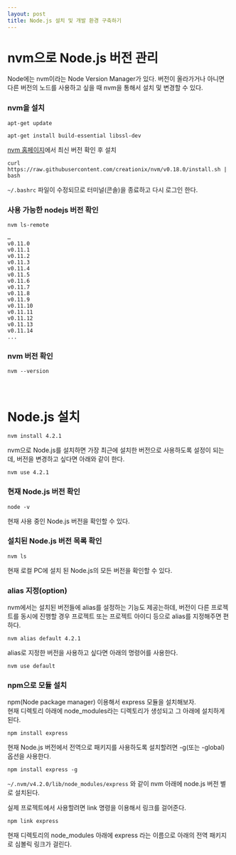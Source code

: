 ```yaml
---
layout: post
title: Node.js 설치 및 개발 환경 구축하기
---
```


# nvm으로 Node.js 버전 관리

Node에는 nvm이라는 Node Version Manager가 있다. 버전이 올라가거나 아니면 다른 버전의 노드를 사용하고 싶을 때 nvm을 통해서 설치 및 변경할 수 있다. 

### nvm을 설치

`apt-get update` 

`apt-get install build-essential libssl-dev`

[nvm 홈페이지](https://github.com/creationix/nvm)에서 최신 버전 확인 후 설치 <br>

`curl https://raw.githubusercontent.com/creationix/nvm/v0.18.0/install.sh | bash`

`~/.bashrc` 파일이 수정되므로 터미널(콘솔)을 종료하고 다시 로그인 한다.
 
 
### 사용 가능한 nodejs 버전 확인

`nvm ls-remote` <br>
 
```
…
v0.11.0
v0.11.1
v0.11.2
v0.11.3
v0.11.4
v0.11.5
v0.11.6
v0.11.7
v0.11.8
v0.11.9
v0.11.10
v0.11.11
v0.11.12
v0.11.13
v0.11.14
...
```

### nvm 버전 확인

`nvm --version` <br><br><br>


# Node.js 설치

`nvm install 4.2.1` <br>

nvm으로 Node.js를 설치하면 가장 최근에 설치한 버전으로 사용하도록 설정이 되는데, 버전을 변경하고 싶다면 아래와 같이 한다.

`nvm use 4.2.1`


### 현재 Node.js 버전 확인

`node -v`

현재 사용 중인 Node.js 버전을 확인할 수 있다.


### 설치된 Node.js 버전 목록 확인

`nvm ls`

 현재 로컬 PC에 설치 된 Node.js의 모든 버전을 확인할 수 있다.
 
 
### alias 지정(option)

nvm에서는 설치된 버전들에 alias를 설정하는 기능도 제공는하데, 버전이 다른 프로젝트를 동시에 진행할 경우 프로젝트 또는 프로젝트 아이디 등으로 alias를 지정해주면 편하다.

`nvm alias default 4.2.1`

alias로 지정한 버전을 사용하고 싶다면 아래의 명령어를 사용한다.

`nvm use default`


### npm으로 모듈 설치

npm(Node package manager) 이용해서 express 모듈을 설치해보자.  
현재 디렉토리 아래에 node_modules라는 디렉토리가 생성되고 그 아래에 설치하게 된다.

`npm install express`


현재 Node.js 버전에서 전역으로 패키지를 사용하도록 설치할려면 -g(또는 -global) 옵션을 사용한다.

`npm install express -g`


`~/.nvm/v4.2.0/lib/node_modules/express` 와 같이 nvm 아래에 node.js 버전 별로 설치된다.


실제 프로젝트에서 사용할려면 link 명령을 이용해서 링크를 걸어준다.

`npm link express`

현재 디렉토리의 node_modules 아래에 express 라는 이름으로 아래의 전역 패키지로 심볼릭 링크가 걸린다.